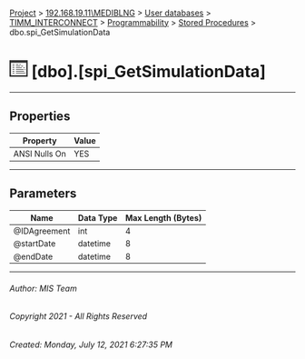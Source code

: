 #### 

[Project](../../../../../index.md) > [192.168.19.11\\MEDIBLNG](../../../../index.md) > [User databases](../../../index.md) > [TIMM_INTERCONNECT](../../index.md) > [Programmability](../index.md) > [Stored Procedures](Stored_Procedures.md) > dbo.spi_GetSimulationData

# ![Stored Procedures](../../../../../Images/StoredProcedure32.png) [dbo].[spi_GetSimulationData]

---

## <a name="#properties"></a>Properties

| Property | Value |
|---|---|
| ANSI Nulls On | YES |


---

## <a name="#parameters"></a>Parameters

| Name | Data Type | Max Length (Bytes) |
|---|---|---|
| @IDAgreement | int | 4 |
| @startDate | datetime | 8 |
| @endDate | datetime | 8 |


---

###### Author:  MIS Team

###### Copyright 2021 - All Rights Reserved

###### Created: Monday, July 12, 2021 6:27:35 PM

